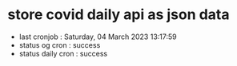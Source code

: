 # store covid daily api as json data

- last cronjob : Saturday, 04 March 2023 13:17:59
- status og cron : success
- status daily cron : success
      
      